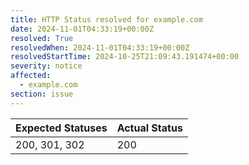 ```yaml
---
title: HTTP Status resolved for example.com
date: 2024-11-01T04:33:19+00:00Z
resolved: True
resolvedWhen: 2024-11-01T04:33:19+00:00Z
resolvedStartTime: 2024-10-25T21:09:43.191474+00:00
severity: notice
affected:
  - example.com
section: issue
---
```


| Expected Statuses | Actual Status  |
|-------------------|----------------|
| 200, 301, 302 | 200 |
